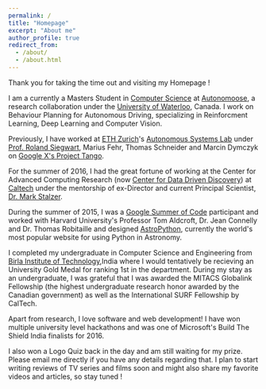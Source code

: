 ```yaml
---
permalink: /
title: "Homepage"
excerpt: "About me"
author_profile: true
redirect_from: 
  - /about/
  - /about.html
---
```


Thank you for taking the time out and visiting my Homepage ! 

I am a currently a Masters Student in [Computer Science](https://cs.uwaterloo.ca/) at [Autonomoose](http://www.autonomoose.net/), a research collaboration under the [University of Waterloo](https://uwaterloo.ca/), Canada. I work on Behaviour Planning for Autonomous Driving, specializing in Reinforcment Learning, Deep Learning and Computer Vision.

Previously, I have worked at [ETH Zurich](https://www.ethz.ch/en.html)'s [Autonomous Systems Lab](http://www.asl.ethz.ch/) under [Prof. Roland Siegwart](http://www.asl.ethz.ch/the-lab/people/person-detail.html?persid=29981), Marius Fehr, Thomas Schneider and Marcin Dymczyk on [Google X's Project Tango](https://get.google.com/tango/).

For the summer of 2016, I had the great fortune of working at the Center for Advanced Computing Research (now [Center for Data  Driven Discovery](http://cd3.caltech.edu/)) at [Caltech](http://www.caltech.edu/) under the mentorship of ex-Director and current Principal Scientist, [Dr. Mark Stalzer](https://www.linkedin.com/in/mark-stalzer-97254a/).


During the summer of 2015, I was a [Google Summer of Code](https://developers.google.com/open-source/gsoc/) participant and worked with Harvard University's Professor Tom Aldcroft, Dr. Jean Connelly and Dr. Thomas Robitaille and designed [AstroPython](http://astropython.org), currently the world's most popular website for using Python in Astronomy. 


I completed my undergraduate in Computer Science and Engineering from [Birla Institute of Technology](https://bitmesra.ac.in/),India where I would tentatively be recieving an University Gold Medal for ranking 1st in the department. During my stay as an undergraduate, I was grateful that I was awarded the MITACS Globalink Fellowship (the highest undergraduate research honor awarded by the Canadian government) as well as the International SURF Fellowship by CalTech. 

Apart from research, I love software and web development! I have won multiple university level hackathons and was one of Microsoft's Build The Shield India finalists for 2016.

I also won a Logo  Quiz back in the day and am still waiting for my prize. Please email me directly if you have any details regarding that. I plan to start writing reviews of TV series and films soon and might also share my favorite videos and articles, so stay tuned !
